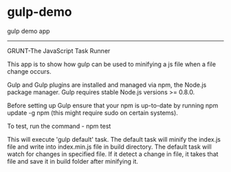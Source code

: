 # gulp-demo
gulp demo app

------------------------------------------------------

GRUNT-The JavaScript Task Runner

This app is to show how gulp can be used to minifying a js file when a file change occurs.

Gulp and Gulp plugins are installed and managed via npm, the Node.js package manager. Gulp requires stable Node.js versions >= 0.8.0.

Before setting up Gulp ensure that your npm is up-to-date by running npm update -g npm (this might require sudo on certain systems).

To test, run the command - 
npm test

This will execute 'gulp default' task. 
The default task will minify the index.js file and write into index.min.js file in build directory.
The default task will watch for changes in specified file. If it detect a change in file, it takes that file and save it in build folder after minifying it.